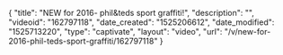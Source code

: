 {
    "title": "NEW for 2016- phil&teds sport graffiti!",
    "description": "",
    "videoid": "162797118",
    "date_created": "1525206612",
    "date_modified": "1525713220",
    "type": "captivate",
    "layout": "video",
    "url": "\/v\/new-for-2016-phil-teds-sport-graffiti\/162797118"
}